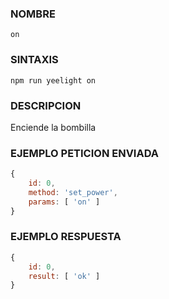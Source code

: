 ### NOMBRE
    on


### SINTAXIS
```shell   
npm run yeelight on
```


### DESCRIPCION
Enciende la bombilla


### EJEMPLO PETICION ENVIADA
```javascript
{ 
    id: 0, 
    method: 'set_power', 
    params: [ 'on' ] 
}
```


### EJEMPLO RESPUESTA
```javascript
{ 
    id: 0, 
    result: [ 'ok' ] 
}
```